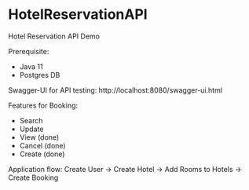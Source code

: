 # HotelReservationAPI
Hotel Reservation API Demo

Prerequisite:
- Java 11
- Postgres DB

Swagger-UI for API testing: http://localhost:8080/swagger-ui.html

Features for Booking:
- Search
- Update
- View (done)
- Cancel (done)
- Create (done)

Application flow: Create User -> Create Hotel -> Add Rooms to Hotels -> Create Booking


